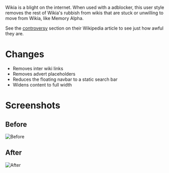Wikia is a blight on the internet. When used with a adblocker, this user style removes the rest of Wikia's rubbish from wikis that are stuck or unwilling to move from Wikia, like Memory Alpha.

See the [controversy](https://en.wikipedia.org/wiki/Wikia#Controversy) section on their Wikipedia article to see just how awful they are.

# Changes 

* Removes inter wiki links
* Removes advert placeholders
* Reduces the floating navbar to a static search bar
* Widens content to full width

# Screenshots

## Before
![Before](https://dl.dropboxusercontent.com/u/62398/Screenshots/2015-12-17_225930.png "Before") 

## After
![After](https://dl.dropboxusercontent.com/u/62398/Screenshots/2015-12-17_225839.png "After")

